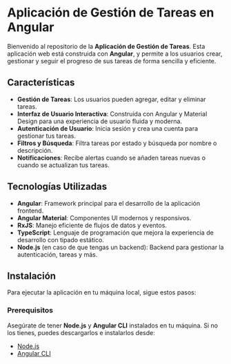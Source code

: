 # Aplicación de Gestión de Tareas en Angular

Bienvenido al repositorio de la **Aplicación de Gestión de Tareas**. Esta aplicación web está construida con **Angular**, y permite a los usuarios crear, gestionar y seguir el progreso de sus tareas de forma sencilla y eficiente.

## Características

- **Gestión de Tareas**: Los usuarios pueden agregar, editar y eliminar tareas.
- **Interfaz de Usuario Interactiva**: Construida con Angular y Material Design para una experiencia de usuario fluida y moderna.
- **Autenticación de Usuario**: Inicia sesión y crea una cuenta para gestionar tus tareas.
- **Filtros y Búsqueda**: Filtra tareas por estado y búsqueda por nombre o descripción.
- **Notificaciones**: Recibe alertas cuando se añaden tareas nuevas o cuando se actualizan tus tareas.

## Tecnologías Utilizadas

- **Angular**: Framework principal para el desarrollo de la aplicación frontend.
- **Angular Material**: Componentes UI modernos y responsivos.
- **RxJS**: Manejo eficiente de flujos de datos y eventos.
- **TypeScript**: Lenguaje de programación que mejora la experiencia de desarrollo con tipado estático.
- **Node.js** (en caso de que tengas un backend): Backend para gestionar la autenticación, tareas y más.

## Instalación

Para ejecutar la aplicación en tu máquina local, sigue estos pasos:

### Prerequisitos

Asegúrate de tener **Node.js** y **Angular CLI** instalados en tu máquina. Si no los tienes, puedes descargarlos e instalarlos desde:

- [Node.js](https://nodejs.org/)
- [Angular CLI](https://angular.io/cli)

